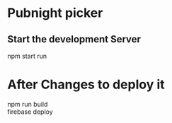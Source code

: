 # Pubnight picker
## Start the development Server
npm start run

<!-- npm install -g firebase-tools
firebase init -->

# After Changes to deploy it
npm run build  
firebase deploy